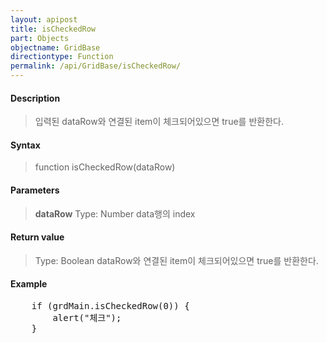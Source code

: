 ```yaml
---
layout: apipost
title: isCheckedRow
part: Objects
objectname: GridBase
directiontype: Function
permalink: /api/GridBase/isCheckedRow/
---
```



#### Description

> 입력된 dataRow와 연결된 item이 체크되어있으면 true를 반환한다.

#### Syntax

> function isCheckedRow(dataRow)

#### Parameters

> **dataRow**
> Type: Number
> data행의 index

#### Return value

> Type: Boolean
> dataRow와 연결된 item이 체크되어있으면 true를 반환한다.

#### Example

<pre class="prettyprint">
    if (grdMain.isCheckedRow(0)) {
        alert("체크");
    }
</pre>
